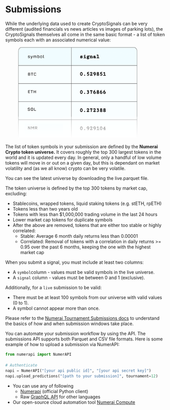 # Submissions

While the underlying data used to create CryptoSignals can be very different (audited financials vs news articles vs images of parking lots), the CryptoSignals themselves all come in the same basic format - a list of token symbols each with an associated numerical value:

<figure><img src="../.gitbook/assets/example-prediction (1).png" alt="" width="375"><figcaption></figcaption></figure>

The list of token symbols in your submission are defined by the **Numerai Crypto token universe.** It covers roughly the top 300 largest tokens in the world and it is updated every day. In general, only a handful of low volume tokens will move in or out on a given day, but this is dependant on market volatility and (as we all know) crypto can be very volatile.

You can see the latest universe by downloading the live.parquet file.

The token universe is defined by the top 300 tokens by market cap, excluding:

* Stablecoins, wrapped tokens, liquid staking tokens (e.g. stETH, rpETH)
* Tokens less than two years old
* Tokens with less than $1,000,000 trading volume in the last 24 hours
* Lower market cap tokens for duplicate symbols
* After the above are removed, tokens that are either too stable or highly correlated:
  * Stable: Average 6 month daily returns less than 0.00001
  * Correlated: Removal of tokens with a correlation in daily returns >= 0.95 over the past 6 months, keeping the one with the highest market cap

When you submit a signal, you must include at least two columns:

* A `symbol`column - values must be valid symbols in the live universe.
* A `signal` column - values must be between 0 and 1 (exclusive).

Additionally, for a `live` submission to be valid:

* There must be at least 100 symbols from our universe with valid values (0 to 1).
* A symbol cannot appear more than once.

Please refer to the [Numerai Tournament Submissions docs](../numerai-tournament/submissions/) to understand the basics of how and when submission windows take place.

You can automate your submission workflow by using the API. The submissions API supports both Parquet and CSV file formats. Here is some example of how to upload a submission via NumerAPI:

```python
from numerapi import NumerAPI

# Authenticate
napi = NumerAPI("[your api public id]", "[your api secret key]")
napi.upload_predictions("[path to your submission]", tournament=12)
```

* You can use any of following
  * [Numerapi](https://github.com/uuazed/numerapi) (official Python client)
  * Raw [GraphQL API](https://api-tournament.numer.ai/) for other languages
* Our open-source cloud automation tool [Numerai Compute](https://docs.numer.ai/tournament/compute)
